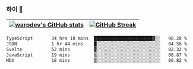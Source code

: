 
### 하이 👋
[![warpdev's GitHub stats](https://github-readme-stats.vercel.app/api?username=warpdev&show_icons=true&theme=vue-dark)](#) |[![GitHub Streak](https://github-readme-streak-stats.herokuapp.com/?user=warpdev&theme=dark)](#)
--- | --- |
<!--START_SECTION:waka-->

```txt
TypeScript       34 hrs 18 mins  ██████████████████████▓░░   90.28 %
JSON             1 hr 44 mins    █░░░░░░░░░░░░░░░░░░░░░░░░   04.58 %
Svelte           52 mins         ▓░░░░░░░░░░░░░░░░░░░░░░░░   02.32 %
JavaScript       19 mins         ▒░░░░░░░░░░░░░░░░░░░░░░░░   00.87 %
MDX              18 mins         ▒░░░░░░░░░░░░░░░░░░░░░░░░   00.82 %
```

<!--END_SECTION:waka-->

<!--
**warpdev/warpdev** is a ✨ _special_ ✨ repository because its `README.md` (this file) appears on your GitHub profile.

Here are some ideas to get you started:

- 🔭 I’m currently working on ...
- 🌱 I’m currently learning ...
- 👯 I’m looking to collaborate on ...
- 🤔 I’m looking for help with ...
- 💬 Ask me about ...
- 📫 How to reach me: ...
- 😄 Pronouns: ...
- ⚡ Fun fact: ...
-->
